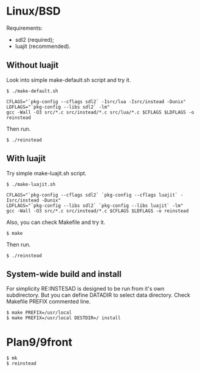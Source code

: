 # Linux/BSD

Requirements:
- sdl2 (required);
- luajit (recommended).

## Without luajit

Look into simple make-default.sh script and try it.

```
$ ./make-default.sh
```

```
CFLAGS="`pkg-config --cflags sdl2` -Isrc/lua -Isrc/instead -Dunix"
LDFLAGS="`pkg-config --libs sdl2` -lm"
gcc -Wall -O3 src/*.c src/instead/*.c src/lua/*.c $CFLAGS $LDFLAGS -o reinstead
```

Then run.

```
$ ./reinstead
```

## With luajit

Try simple make-luajit.sh script. 

```
$ ./make-luajit.sh
```

```
CFLAGS="`pkg-config --cflags sdl2` `pkg-config --cflags luajit` -Isrc/instead -Dunix"
LDFLAGS="`pkg-config --libs sdl2` `pkg-config --libs luajit` -lm"
gcc -Wall -O3 src/*.c src/instead/*.c $CFLAGS $LDFLAGS -o reinstead
```

Also, you can check Makefile and try it.
```
$ make
```

Then run.

```
$ ./reinstead
```

## System-wide build and install

For simplicity RE:INSTESAD is designed to be run from it's own subdirectory. But
you can define DATADIR to select data directory. Check Makefile PREFIX
commented line.

```
$ make PREFIX=/usr/local
$ make PREFIX=/usr/local DESTDIR=/ install
```

# Plan9/9front

```
$ mk
$ reinstead
```
